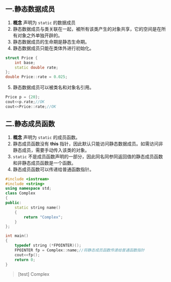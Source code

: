 ## 一.静态数据成员
1.	**概念** 声明为 `static` 的数据成员
2.	静态数据成员与类关联在一起，被所有该类产生的对象共享，它的空间是在所有对象之外单独开辟的。
3.	静态数据成员的生命期是静态生命期。
4.	静态数据成员只能在类体外进行初始化。
```c++
struct Price {
	int base;
	static double rate;
};
double Price::rate = 0.025;
```
5.	静态数据成员可以被类名和对象名引用。
```c++
Price p = {20};
cout<<p.rate;//OK
cout<<Price::rate;//OK
```

## 二.静态成员函数
1.	**概念** 声明为 `static` 的成员函数。
2.	静态成员函数没有 **this** 指针，因此默认只能访问静态数据成员。如需访问非静态成员，需要手动传入该类的对象。
3.	`static` 不是成员函数声明的一部分，因此同名同参同返回值的静态成员函数和非静态成员函数是一个函数。
4.	静态成员函数可以传递给普通函数指针。

```c++
#include <iostream>
#include <string>
using namespace std;
class Complex
{
public:
    static string name()
    {
        return "Complex";
    }
};

int main()
{
    typedef string (*FPOINTER)();
    FPOINTER fp = Complex::name;//将静态成员函数传递给普通函数指针
    cout<<fp();
    return 0;
}
```

>[test]
>Complex